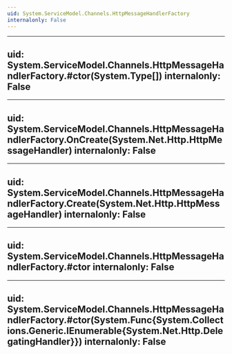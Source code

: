 ```yaml
---
uid: System.ServiceModel.Channels.HttpMessageHandlerFactory
internalonly: False
---
```


---
uid: System.ServiceModel.Channels.HttpMessageHandlerFactory.#ctor(System.Type[])
internalonly: False
---

---
uid: System.ServiceModel.Channels.HttpMessageHandlerFactory.OnCreate(System.Net.Http.HttpMessageHandler)
internalonly: False
---

---
uid: System.ServiceModel.Channels.HttpMessageHandlerFactory.Create(System.Net.Http.HttpMessageHandler)
internalonly: False
---

---
uid: System.ServiceModel.Channels.HttpMessageHandlerFactory.#ctor
internalonly: False
---

---
uid: System.ServiceModel.Channels.HttpMessageHandlerFactory.#ctor(System.Func{System.Collections.Generic.IEnumerable{System.Net.Http.DelegatingHandler}})
internalonly: False
---
